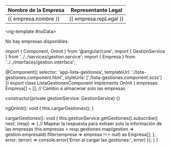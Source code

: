 <div *ngIf="empresas.length > 0; else noData" class="container mx-auto p-4">
  <div class="shadow overflow-hidden border-b border-gray-200 sm:rounded-lg">
    <table class="min-w-full divide-y divide-gray-200">
      <thead class="bg-gray-50">
        <tr>
          <th scope="col" class="px-6 py-3 text-left text-xs font-medium text-gray-500 uppercase tracking-wider">
            Nombre de la Empresa
          </th>
          <th scope="col" class="px-6 py-3 text-left text-xs font-medium text-gray-500 uppercase tracking-wider">
            Representante Legal
          </th>
        </tr>
      </thead>
      <tbody class="bg-white divide-y divide-gray-200">
        <tr *ngFor="let empresa of empresas">
          <td class="px-6 py-4 whitespace-nowrap text-sm text-gray-500">
            {{ empresa.nombre }}
          </td>
          <td class="px-6 py-4 whitespace-nowrap text-sm text-gray-500">
            {{ empresa.repLegal }}
          </td>
        </tr>
      </tbody>
    </table>
  </div>
</div>

<ng-template #noData>
  <div class="text-center">
    <p>No hay empresas disponibles.</p>
  </div>
</ng-template>



import { Component, OnInit } from '@angular/core';
import { GestionService } from '../../services/gestion.service';
import { Empresa } from '../../interfaces/gestion.interface';

@Component({
  selector: 'app-lista-gestiones',
  templateUrl: './lista-gestiones.component.html',
  styleUrls: ['./lista-gestiones.component.scss']
})
export class ListaGestionesComponent implements OnInit {
  empresas: Empresa[] = []; // Cambio a almacenar solo las empresas

  constructor(private gestionService: GestionService) {}

  ngOnInit(): void {
    this.cargarGestiones();
  }

  cargarGestiones(): void {
    this.gestionService.getGestiones().subscribe({
      next: (resp) => {
        // Mapear la respuesta para extraer solo la información de las empresas
        this.empresas = resp.gestiones.map(gestion => gestion.empresaId).filter(empresa => empresa !== null) as Empresa[];
      },
      error: (error) => console.error('Error al cargar las gestiones:', error)
    });
  }
}
